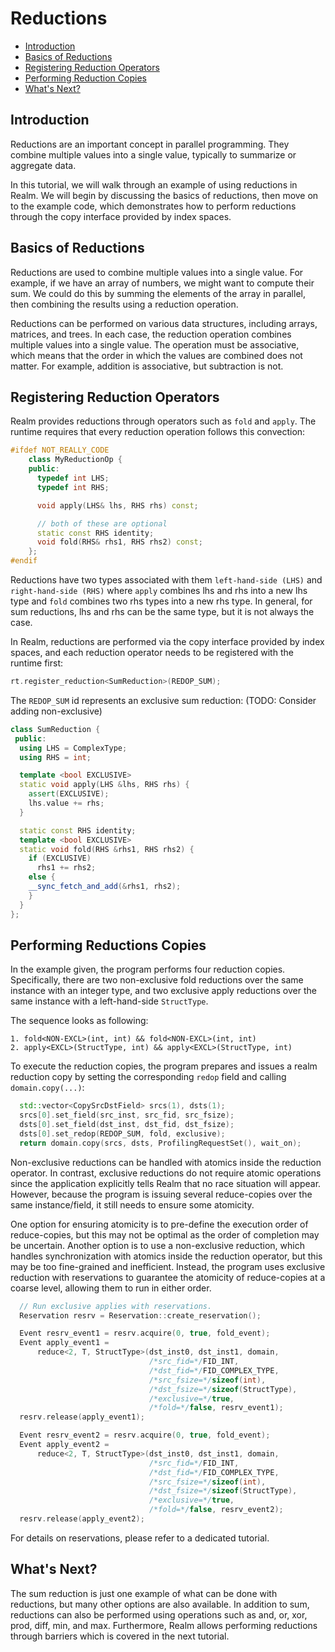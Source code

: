 # Reductions

* [Introduction](#introduction)
* [Basics of Reductions](#basics-of-reductions)
* [Registering Reduction Operators](#registering-reduction-operators)
* [Performing Reduction Copies](#performing-reduction-copies)
* [What's Next?](#what's-next?)

## Introduction
Reductions are an important concept in parallel programming. 
They combine multiple values into a single value,
typically to summarize or aggregate data.

In this tutorial, we will walk through an example of using reductions in
Realm. We will begin by discussing the basics of reductions, then move
on to the example code, which demonstrates how to perform reductions
through the copy interface provided by index spaces.

## Basics of Reductions
Reductions are used to combine multiple values into a single value.
For example, if we have an array of numbers, we might want to compute
their sum. We could do this by summing the elements of the array in
parallel, then combining the results using a reduction operation.

Reductions can be performed on various data structures,
including arrays, matrices, and trees.
In each case, the reduction operation combines multiple values into a 
single value. The operation must be associative, which means that the
order in which the values are combined does not matter. For example,
addition is associative, but subtraction is not.

## Registering Reduction Operators

Realm provides reductions through operators such as `fold` and
`apply`. The runtime requires that every reduction operation follows
this convection:

```c++
#ifdef NOT_REALLY_CODE
    class MyReductionOp {
    public:
      typedef int LHS;
      typedef int RHS;

      void apply(LHS& lhs, RHS rhs) const;

      // both of these are optional
      static const RHS identity;
      void fold(RHS& rhs1, RHS rhs2) const;
    };
#endif
```
Reductions have two types associated with them `left-hand-side (LHS)`
and `right-hand-side (RHS)` where `apply` combines lhs and rhs into a
new lhs type and `fold` combines two rhs types into a new rhs type.
In general, for sum reductions, lhs and rhs can be the same
type, but it is not always the case.

In Realm, reductions are performed via the copy interface provided
by index spaces, and each reduction operator needs to be registered with
the runtime first:

```c++
rt.register_reduction<SumReduction>(REDOP_SUM);
```

The `REDOP_SUM` id represents an exclusive sum reduction:
(TODO: Consider adding non-exclusive)

```c++
class SumReduction {
 public:
  using LHS = ComplexType;
  using RHS = int;

  template <bool EXCLUSIVE>
  static void apply(LHS &lhs, RHS rhs) {
    assert(EXCLUSIVE);
    lhs.value += rhs;
  }

  static const RHS identity;
  template <bool EXCLUSIVE>
  static void fold(RHS &rhs1, RHS rhs2) {
    if (EXCLUSIVE)
      rhs1 += rhs2;
    else {
    __sync_fetch_and_add(&rhs1, rhs2);
    }
  }
};
```

## Performing Reductions Copies

In the example given, the program performs four reduction copies.
Specifically, there are two non-exclusive fold reductions over the 
same instance with an integer type, and two exclusive apply reductions
over the same instance with a left-hand-side `StructType`.

The sequence looks as following:
```
1. fold<NON-EXCL>(int, int) && fold<NON-EXCL>(int, int)
2. apply<EXCL>(StructType, int) && apply<EXCL>(StructType, int)
```

To execute the reduction copies, the program prepares and issues a
realm reduction copy by setting the corresponding `redop` field and
calling `domain.copy(...)`:
```c++
  std::vector<CopySrcDstField> srcs(1), dsts(1);
  srcs[0].set_field(src_inst, src_fid, src_fsize);
  dsts[0].set_field(dst_inst, dst_fid, dst_fsize);
  dsts[0].set_redop(REDOP_SUM, fold, exclusive);
  return domain.copy(srcs, dsts, ProfilingRequestSet(), wait_on);
```

Non-exclusive reductions can be
handled with atomics inside the reduction operator. In contrast,
exclusive reductions do not require atomic operations since the
application explicitly tells Realm that no race situation will appear.
However, because the program is issuing several reduce-copies over
the same instance/field, it still needs to ensure some atomicity.

One option for ensuring atomicity is to pre-define the execution order
of reduce-copies, but this may not be optimal as the order of
completion may be uncertain. Another option is to use a
non-exclusive reduction, which handles synchronization with atomics
inside the reduction operator, but this may be too fine-grained and
inefficient. Instead, the program uses exclusive reduction with
reservations to guarantee the atomicity of reduce-copies at a coarse
level, allowing them to run in either order.

```c++
  // Run exclusive applies with reservations.
  Reservation resrv = Reservation::create_reservation();

  Event resrv_event1 = resrv.acquire(0, true, fold_event);
  Event apply_event1 =
      reduce<2, T, StructType>(dst_inst0, dst_inst1, domain,
                               /*src_fid=*/FID_INT,
                               /*dst_fid=*/FID_COMPLEX_TYPE,
                               /*src_fsize=*/sizeof(int),
                               /*dst_fsize=*/sizeof(StructType),
                               /*exclusive=*/true,
                               /*fold=*/false, resrv_event1);
  resrv.release(apply_event1);

  Event resrv_event2 = resrv.acquire(0, true, fold_event);
  Event apply_event2 =
      reduce<2, T, StructType>(dst_inst0, dst_inst1, domain,
                               /*src_fid=*/FID_INT,
                               /*dst_fid=*/FID_COMPLEX_TYPE,
                               /*src_fsize=*/sizeof(int),
                               /*dst_fsize=*/sizeof(StructType),
                               /*exclusive=*/true,
                               /*fold=*/false, resrv_event2);
  resrv.release(apply_event2);

```

For details on reservations, please refer to a dedicated tutorial.

## What's Next?

The sum reduction is just one example of what can be done with
reductions, but many other options are also available.
In addition to sum, reductions can also be performed using operations
such as and, or, xor, prod, diff, min, and max. Furthermore, Realm
allows performing reductions through barriers which is covered in the
next tutorial.
